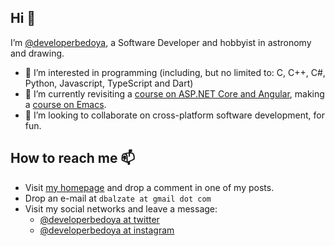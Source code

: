 ## Hi 👋

I’m [@developerbedoya][homepage], a Software Developer and hobbyist in astronomy and drawing.

- 👀 I’m interested in programming (including, but no limited to: C, C++, C#, Python, Javascript, TypeScript and Dart)
- 🌱 I’m currently revisiting a [course on ASP.NET Core and Angular](https://www.udemy.com/course/build-an-app-with-aspnet-core-and-angular-from-scratch), making a [course on Emacs](https://www.udemy.com/course/learning-to-work-with-emacs).
- 💞️ I’m looking to collaborate on cross-platform software development, for fun.

## How to reach me 📫

- Visit [my homepage][homepage] and drop a comment in one of my posts.
- Drop an e-mail at `dbalzate at gmail dot com`
- Visit my social networks and leave a message: 
  * [@developerbedoya at twitter][twitter]
  * [@developerbedoya at instagram][instagram]


[homepage]:https://developerbedoya.net
[twitter]:https://twitter.com/developerbedoya
[instagram]:https://instagram.com/developerbedoya
<!---
developerbedoya/developerbedoya is a ✨ special ✨ repository because its `README.md` (this file) appears on your GitHub profile.
You can click the Preview link to take a look at your changes.
--->
